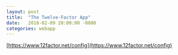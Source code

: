```yaml
---
layout: post
title:  "The Twelve-Factor App"
date:   2018-02-09 20:00:00 -0800
categories: webapp
---
```

[https://www.12factor.net/config](https://www.12factor.net/config)
